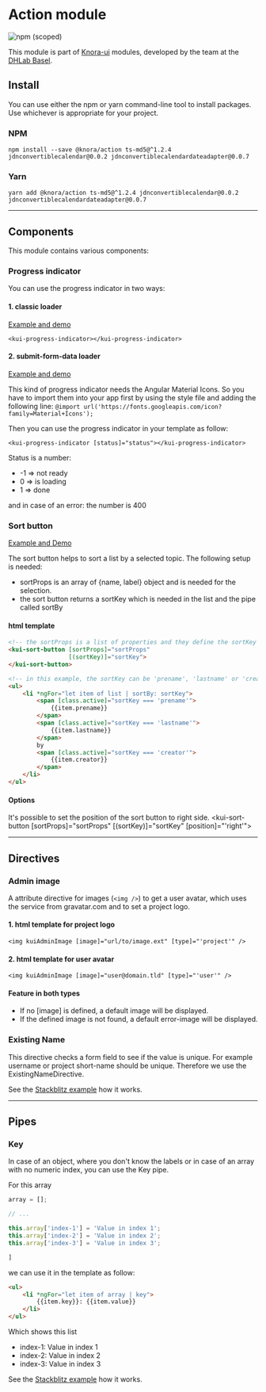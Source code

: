 # Action module
![npm (scoped)](https://img.shields.io/npm/v/@knora/action.svg)

This module is part of [Knora-ui](https://github.com/dhlab-basel/Knora-ui) modules, developed by the team at the [DHLab Basel](http://dhlab.unibas.ch).

## Install
You can use either the npm or yarn command-line tool to install packages. Use whichever is appropriate for your project.

### NPM
`npm install --save @knora/action ts-md5@^1.2.4 jdnconvertiblecalendar@0.0.2 jdnconvertiblecalendardateadapter@0.0.7`

### Yarn
`yarn add @knora/action ts-md5@^1.2.4 jdnconvertiblecalendar@0.0.2 jdnconvertiblecalendardateadapter@0.0.7`

---


## Components
This module contains various components:

### Progress indicator

You can use the progress indicator in two ways:

#### 1. classic loader
[Example and demo](https://stackblitz.com/edit/knora-progress-indicator?file=src%2Fapp%2Fapp.component.html)

`<kui-progress-indicator></kui-progress-indicator>`

#### 2. submit-form-data loader
[Example and demo](https://stackblitz.com/edit/knora-progress-indicator?file=src%2Fapp%2Fapp.component.html)

This kind of progress indicator needs the Angular Material Icons. So you have to import them into your app first by using the style file and adding the following line:
`@import url('https://fonts.googleapis.com/icon?family=Material+Icons');`

Then you can use the progress indicator in your template as follow:

`<kui-progress-indicator [status]="status"></kui-progress-indicator>`

Status is a number:
* -1 => not ready
*  0 => is loading
*  1 => done

and in case of an error: the number is 400

### Sort button

[Example and Demo](https://stackblitz.com/edit/knora-sort-button?file=src%2Fapp%2Fapp.component.html)

The sort button helps to sort a list by a selected topic. The following setup is needed:

- sortProps is an array of {name, label} object and is needed for the selection.
- the sort button returns a sortKey which is needed in the list and the pipe called sortBy

#### html template
```HTML
<!-- the sortProps is a list of properties and they define the sortKey -->
<kui-sort-button [sortProps]="sortProps"
                 [(sortKey)]="sortKey">
</kui-sort-button>

<!-- in this example, the sortKey can be 'prename', 'lastname' or 'creator' -->
<ul>
    <li *ngFor="let item of list | sortBy: sortKey">
        <span [class.active]="sortKey === 'prename'">
            {{item.prename}}
        </span>
        <span [class.active]="sortKey === 'lastname'">
            {{item.lastname}}
        </span>
        by 
        <span [class.active]="sortKey === 'creator'">
            {{item.creator}}
        </span>
    </li>
</ul>
```

#### Options
It's possible to set the position of the sort button to right side.
<kui-sort-button [sortProps]="sortProps"
                 [(sortKey)]="sortKey"
                 [position]="'right'">
</kui-sort-button>

---

## Directives


### Admin image
A attribute directive for images (`<img />`) to get a user avatar, which uses the service from gravatar.com and to set a project logo.

#### 1. html template for project logo
`<img kuiAdminImage [image]="url/to/image.ext" [type]="'project'" />`
 
#### 2. html template for user avatar
`<img kuiAdminImage [image]="user@domain.tld" [type]="'user'" />`

#### Feature in both types
- If no [image] is defined, a default image will be displayed.
- If the defined image is not found, a default error-image will be displayed.

### Existing Name
This directive checks a form field to see if the value is unique. For example username or project short-name should be unique. Therefore we use the ExistingNameDirective.

See the [Stackblitz example](https://stackblitz.com/edit/knora-existing-name?file=src%2Fapp%2Fapp.component.ts) how it works.


---

## Pipes

### Key
In case of an object, where you don't know the labels or in case of an array with no numeric index, you can use the Key pipe. 

For this array
```TypeScript
array = [];

// ... 

this.array['index-1'] = 'Value in index 1';
this.array['index-2'] = 'Value in index 2';
this.array['index-3'] = 'Value in index 3';

]
```
we can use it in the template as follow:

```HTML
<ul>
    <li *ngFor="let item of array | key">
        {{item.key}}: {{item.value}}
    </li>
</ul>
```

Which shows this list
*  index-1: Value in index 1
*  index-2: Value in index 2
*  index-3: Value in index 3

See the [Stackblitz example](https://stackblitz.com/edit/knora-key?file=src%2Fapp%2Fapp.component.html) how it works.
